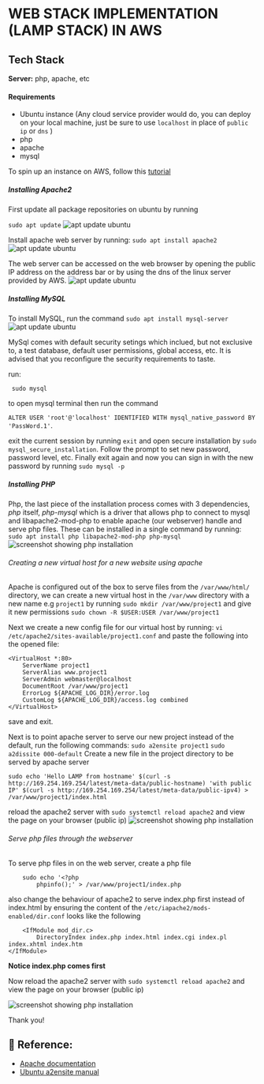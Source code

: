 # WEB STACK IMPLEMENTATION (LAMP STACK) IN AWS

## Tech Stack

**Server:** php, apache, etc

#### Requirements

* Ubuntu instance (Any cloud service provider would do, you can deploy on your local machine, just be sure to use `localhost` in place of `public ip` or `dns` )
* php
* apache
* mysql

To spin up an instance on AWS, follow this [tutorial](https://medium.com/nerd-for-tech/how-to-create-a-ubuntu-20-04-server-on-aws-ec2-elastic-cloud-computing-5b423b5bf635 "ubuntu on aws")

##### Installing Apache2

First update all package repositories on ubuntu by running

`sudo apt update` ![apt update ubuntu](./images/apt-update.png)

Install apache web server by running:
`sudo apt install apache2`
![apt update ubuntu](./images/install-apache.png)

The web server can be accessed on the web browser by opening the public IP address on the address bar or by using the dns of the linux server provided by AWS. ![apt update ubuntu](./images/apache-default-page.png)

##### Installing MySQL

To install MySQL, run the command `sudo apt install mysql-server`
![apt update ubuntu](./images/install-mysql.png)

MySql comes with default security setings which inclued, but not exclusive to, a test database, default user permissions, global access, etc. It is advised that you reconfigure the security requirements to taste.

run:

` sudo mysql`

 to open mysql terminal then run the command

`ALTER USER 'root'@'localhost' IDENTIFIED WITH mysql_native_password BY 'PassWord.1'`.

exit the current session by running `exit` and open secure installation by `sudo mysql_secure_installation`. Follow the prompt to set new password, password level, etc. Finally exit again and now you can sign in with the new password by running `sudo mysql -p`

##### Installing PHP

Php, the last piece of the installation process comes with 3 dependencies, *php* itself, *php-mysql* which is a driver that allows php to connect to mysql and libapache2-mod-php to enable apache (our webserver) handle and serve php files. These can be installed in a single command by running:
`sudo apt install php libapache2-mod-php php-mysql`
![screenshot showing php installation](./images/install-php.png)

###### Creating a  new virtual host for a new website using apache

Apache is configured out of the box to serve files from the `/var/www/html/` directory, we can create a  new virtual host in the `/var/www` directory with a new name e.g `project1` by running
`sudo mkdir /var/www/project1` and give it new permissions `sudo chown -R $USER:USER /var/www/project1`

Next we create a new config file for our virtual host by running:
`vi /etc/apache2/sites-available/project1.conf`
and paste the following into the opened file:

```
<VirtualHost *:80>
    ServerName project1
    ServerAlias www.project1
    ServerAdmin webmaster@localhost
    DocumentRoot /var/www/project1
    ErrorLog ${APACHE_LOG_DIR}/error.log
    CustomLog ${APACHE_LOG_DIR}/access.log combined
</VirtualHost>
```

save and exit.

Next is to point apache server to serve our new project instead of the default, run the following commands:
`sudo a2ensite project1`
`sudo a2dissite 000-default`
Create a new file in the project directory to be served by apache server

```
sudo echo 'Hello LAMP from hostname' $(curl -s http://169.254.169.254/latest/meta-data/public-hostname) 'with public IP' $(curl -s http://169.254.169.254/latest/meta-data/public-ipv4) > /var/www/project1/index.html
```

reload the apache2 server with `sudo systemctl reload apache2` and view the page on your browser (public ip)
![screenshot showing php installation](./images/html-page.png)

###### Serve php files through the webserver

To serve php files in on the web server, create a php file

```
    sudo echo '<?php
        phpinfo();' > /var/www/project1/index.php
```

also change the behaviour of apache2 to serve index.php first instead of index.html by ensuring the content of the `/etc/iapache2/mods-enabled/dir.conf` looks like the following

```
    <IfModule mod_dir.c>
        DirectoryIndex index.php index.html index.cgi index.pl index.xhtml index.htm
</IfModule>
```

**Notice index.php comes first**

Now reload the apache2 server with `sudo systemctl reload apache2` and view the page on your browser (public ip)

![screenshot showing php installation](./images/php-site.png)

Thank you!

## 🔗 Reference:

* [Apache documentation](https://httpd.apache.org/docs/2.4/getting-started.html)
* [Ubuntu a2ensite manual](https://manpages.ubuntu.com/manpages/bionic/man8/a2ensite.8.html)
